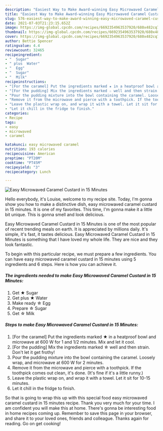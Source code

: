 ```yaml
---
description: "Easiest Way to Make Award-winning Easy Microwaved Caramel Custard in 15 Minutes"
title: "Easiest Way to Make Award-winning Easy Microwaved Caramel Custard in 15 Minutes"
slug: 576-easiest-way-to-make-award-winning-easy-microwaved-caramel-custard-in-15-minutes
date: 2021-07-03T21:23:15.652Z
image: https://img-global.cpcdn.com/recipes/6692354963537920/680x482cq70/easy-microwaved-caramel-custard-in-15-minutes-recipe-main-photo.jpg
thumbnail: https://img-global.cpcdn.com/recipes/6692354963537920/680x482cq70/easy-microwaved-caramel-custard-in-15-minutes-recipe-main-photo.jpg
cover: https://img-global.cpcdn.com/recipes/6692354963537920/680x482cq70/easy-microwaved-caramel-custard-in-15-minutes-recipe-main-photo.jpg
author: Bettie Spencer
ratingvalue: 4.4
reviewcount: 32465
recipeingredient:
- "  Sugar"
- " plus  Water"
- "  Egg"
- "  Sugar"
- "  Milk"
recipeinstructions:
- "[For the caramel] Put the ingredients marked ★ in a heatproof bowl and microwave at 600 W for 1 and 1/2 minutes. Mix and let it cool."
- "[For the pudding] Mix the ingredients marked ☆ well and then strain. Don&#39;t let it get frothy!"
- "Pour the pudding mixture into the bowl containing the caramel. Loosely wrap, and microwave at 600 W for 2 minutes."
- "Remove it from the microwave and pierce with a toothpick. If the toothpick comes out clean, it&#39;s done. (It&#39;s fine if it&#39;s a little runny.)"
- "Leave the plastic wrap on, and wrap it with a towel. Let it sit for 10-15 minutes."
- "Let it chill in the fridge to finish."
categories:
- Recipe
tags:
- easy
- microwaved
- caramel

katakunci: easy microwaved caramel 
nutrition: 193 calories
recipecuisine: American
preptime: "PT20M"
cooktime: "PT45M"
recipeyield: "3"
recipecategory: Lunch

---
```



![Easy Microwaved Caramel Custard in 15 Minutes](https://img-global.cpcdn.com/recipes/6692354963537920/680x482cq70/easy-microwaved-caramel-custard-in-15-minutes-recipe-main-photo.jpg)

Hello everybody, it's Louise, welcome to my recipe site. Today, I'm gonna show you how to make a distinctive dish, easy microwaved caramel custard in 15 minutes. It is one of my favorites. This time, I'm gonna make it a little bit unique. This is gonna smell and look delicious.



Easy Microwaved Caramel Custard in 15 Minutes is one of the most popular of recent trending meals on earth. It is appreciated by millions daily. It's simple, it's fast, it tastes delicious. Easy Microwaved Caramel Custard in 15 Minutes is something that I have loved my whole life. They are nice and they look fantastic.


To begin with this particular recipe, we must prepare a few ingredients. You can have easy microwaved caramel custard in 15 minutes using 5 ingredients and 6 steps. Here is how you can achieve it.

<!--inarticleads1-->

##### The ingredients needed to make Easy Microwaved Caramel Custard in 15 Minutes:

1. Get  ★ Sugar
1. Get  plus ★ Water
1. Make ready  ☆ Egg
1. Prepare  ☆ Sugar
1. Get  ☆ Milk




<!--inarticleads2-->

##### Steps to make Easy Microwaved Caramel Custard in 15 Minutes:

1. [For the caramel] Put the ingredients marked ★ in a heatproof bowl and microwave at 600 W for 1 and 1/2 minutes. Mix and let it cool.
1. [For the pudding] Mix the ingredients marked ☆ well and then strain. Don&#39;t let it get frothy!
1. Pour the pudding mixture into the bowl containing the caramel. Loosely wrap, and microwave at 600 W for 2 minutes.
1. Remove it from the microwave and pierce with a toothpick. If the toothpick comes out clean, it&#39;s done. (It&#39;s fine if it&#39;s a little runny.)
1. Leave the plastic wrap on, and wrap it with a towel. Let it sit for 10-15 minutes.
1. Let it chill in the fridge to finish.




So that is going to wrap this up with this special food easy microwaved caramel custard in 15 minutes recipe. Thank you very much for your time. I am confident you will make this at home. There's gonna be interesting food in home recipes coming up. Remember to save this page in your browser, and share it to your loved ones, friends and colleague. Thanks again for reading. Go on get cooking!
